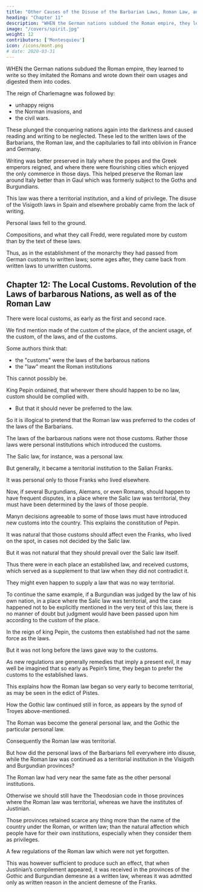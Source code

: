 ```yaml
---
title: "Other Causes of the Disuse of the Barbarian Laws, Roman Law, and Capitularies"
heading: "Chapter 11"
description: "WHEN the German nations subdued the Roman empire, they learned to write so they imitated the Romans and wrote down their own usages and digested them into codes."
image: "/covers/spirit.jpg"
weight: 12
contributors: ['Montesquieu']
icon: /icons/mont.png
# date: 2020-03-31
---
```





WHEN the German nations subdued the Roman empire, they learned to write so they imitated the Romans and wrote down their own usages and digested them into codes.

The reign of Charlemagne was followed by: 
- unhappy reigns
- the Norman invasions, and
- the civil wars.

These plunged the conquering nations again into the darkness and caused reading and writing to be neglected. These led to the written laws of the Barbarians, the Roman law, and the capitularies to fall into oblivion in France and Germany.

Writing was better preserved in Italy where the popes and the Greek emperors reigned, and where there were flourishing cities which enjoyed the only commerce in those days. This helped preserve the Roman law around Italy better than in Gaul which was formerly subject to the Goths and Burgundians.

This law was there a territorial institution, and a kind of privilege. The disuse of the Visigoth laws in Spain and elsewhere probably came from the lack of writing. 

Personal laws fell to the ground.

Compositions, and what they call Fredd, were regulated more by custom than by the text of these laws.

Thus, as in the establishment of the monarchy they had passed from German customs to written laws; some ages after, they came back from written laws to unwritten customs.




## Chapter 12:  The Local Customs. Revolution of the Laws of barbarous Nations, as well as of the Roman Law

There were local customs, as early as the first and second race.

 We find mention made of the custom of the place, of the ancient usage, of the custom, of  the laws, and of the customs. 

Some authors think that:
- the "customs" were the laws of the barbarous nations
- the "law" meant the Roman institutions

This cannot possibly be.

King Pepin ordained, that wherever there should happen to be no law, custom should be complied with.
- But that it should never be preferred to the law.

So it is illogical to pretend that the Roman law was preferred to the codes of the laws of the Barbarians.

<!-- , is subverting all monuments of antiquity, and especially those codes of Barbarian laws, which constantly affirm the contrary. -->

The laws of the barbarous nations were not those customs. Rather those laws were personal institutions which introduced the customs.

The Salic law, for instance, was a personal law.

But generally, it became a territorial institution to the Salian Franks. 

It was personal only to those Franks who lived elsewhere.

Now, if several Burgundians, Alemans, or even Romans, should happen to have frequent disputes, in a place where the Salic law was territorial, they must have been determined by the laws of those people.

Manyn decisions agreeable to some of those laws must have introduced new customs into the country.
This explains the constitution of Pepin.

It was natural that those customs should affect even the Franks, who lived on the spot, in cases not decided by the Salic law.

But it was not natural that they should prevail over the Salic law itself.

Thus there were in each place an established law, and received customs, which served as a supplement to that law when they did not contradict it.

They might even happen to supply a law that was no way territorial.

To continue the same example, if a Burgundian was judged by the law of his own nation, in a place where the Salic law was territorial, and the case happened not to be explicitly mentioned in the very text of this law,
there is no manner of doubt but judgment would have been passed upon him according to the custom of the place.

In the reign of king Pepin, the customs then established had not the same force as the laws.

But it was not long before the laws gave way to the customs.

As new regulations are generally remedies that imply a present evil, it may well be imagined that so early as Pepin’s time, they began to prefer the customs to the established laws.

This explains how the Roman law began so very early to become territorial, as may be seen in the edict of Pistes.

How the Gothic law continued still in force, as appears by the synod of Troyes above-mentioned.

The Roman was become the general personal law, and the Gothic the particular personal law.

Consequently the Roman law was territorial.

But how did the personal laws of the Barbarians fell everywhere into disuse, while the Roman law was continued as a territorial institution in the Visigoth and Burgundian provinces?


The Roman law had very near the same fate as the other personal institutions.

Otherwise we should still have the Theodosian code in those provinces where the Roman law was territorial, whereas we have the institutes of Justinian.

Those provinces retained scarce any thing more than the name of the country under the Roman, or written law; than the natural affection which people have for their own institutions, especially when they consider them as privileges.

A few regulations of the Roman law which were not yet forgotten.

This was however sufficient to produce such an effect, that when Justinian’s compilement appeared, it was received in the provinces of the Gothic and Burgundian demesne as a written law, whereas it was admitted only as written reason in the ancient demesne of the Franks.
